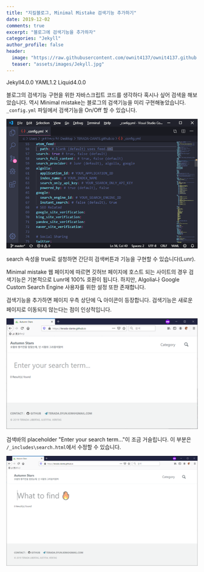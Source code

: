 ```yaml
---
title: "지킬블로그, Minimal Mistake 검색기능 추가하기"
date: 2019-12-02
comments: true
excerpt: "블로그에 검색기능을 추가하자"
categories: "Jekyll"
author_profile: false
header:
  image: "https://raw.githubusercontent.com/ownit4137/ownit4137.github.io/master/_images/post/Jekyll/3GuM2Rz2dX.jpg"
  teaser: "assets/images/Jekyll.jpg"
---
```

<!-- POST ID: L926rzqGa5 -->
<!--Language Button HTML -->
<span><a class="Jekyll"><i class="fab fa-github"></i> Jekyll</a><a class="JekyllVer">4.0.0</a></span>  <span><a class="YAML"><i class="fab fa-yammer"></i> YAML</a><a class="YAMLVer">1.2</a></span>  <span><a class="Liquid"><i class="fas fa-flask"></i> Liquid</a><a class="LiquidVer">4.0.0</a></span>
<!--Language Button HTML -->
<!-- Main content-->

블로그의 검색기능 구현을 위한 자바스크립트 코드를 생각하다 혹시나 싶어 검색을 해보았습니다. 역시 Minimal mistake는 블로그의 검색기능을 미리 구현해놓았습니다.  `_config.yml` 파일에서 검색기능을 On/Off 할 수 있습니다.

![L926rzqGa5_1](/assets/images/post/Jekyll/L926rzqGa5_1.png)

search 속성을 true로 설청하면 간단히 검색버튼과 기능을 구현할 수 있습니다(Lunr). 

Minimal mistake 웹 페이지에 따르면 깃허브 페이지에 호스트 되는 사이트의 경우 검색기능은 기본적으로 Lunr에 100% 호환이 됩니다. 하지만, Algolia나 Google Custom Search Engine 사용자를 위한 설정 또한 존재합니다.

검색기능을 추가하면 페이지 우측 상단에 🔍 아이콘이 등장합니다. 검색기능은 새로운 페이지로 이동되지 않는다는 점이 인상적입니다.

![L926rzqGa5_2](/assets/images/post/Jekyll/L926rzqGa5_2.png)

검색바의 placeholder "Enter your search term..."이 조금 거슬립니다. 이 부분은 `/_includes\search.html`에서 수정할 수 있습니다.

![L926rzqGa5_3](/assets/images/post/Jekyll/L926rzqGa5_3.png)
<!-- Main content-->

<!-- Javascript -->

<!-- Javascript -->

<!-- CSS -->

<!-- CSS -->
